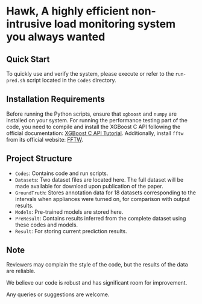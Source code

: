 # Hawk, A highly efficient non-intrusive load monitoring system you always wanted

## Quick Start
To quickly use and verify the system, please execute or refer to the `run-pred.sh` script located in the `Codes` directory.

## Installation Requirements
Before running the Python scripts, ensure that `xgboost` and `numpy` are installed on your system. For running the performance testing part of the code, you need to compile and install the XGBoost C API following the official documentation: [XGBoost C API Tutorial](https://github.com/dmlc/xgboost/blob/master/doc/tutorials/c_api_tutorial.rst#install-xgboost-on-conda-environment). Additionally, install `fftw` from its official website: [FFTW](https://www.fftw.org/).

## Project Structure
- `Codes`: Contains code and run scripts.
- `Datasets`: Two dataset files are located here. The full dataset will be made available for download upon publication of the paper.
- `GroundTruth`: Stores annotation data for 18 datasets corresponding to the intervals when appliances were turned on, for comparison with output results.
- `Models`: Pre-trained models are stored here.
- `PreResult`: Contains results inferred from the complete dataset using these codes and models.
- `Result`: For storing current prediction results.

## Note
Reviewers may complain the style of the code, but the results of the data are reliable.

We believe our code is robust and has significant room for improvement.

Any queries or suggestions are welcome. 